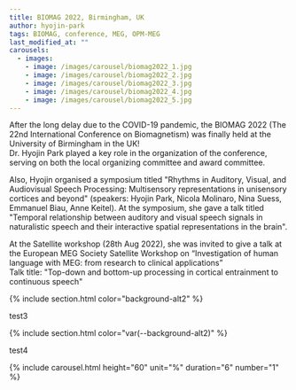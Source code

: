 ```yaml
---
title: BIOMAG 2022, Birmingham, UK
author: hyojin-park
tags: BIOMAG, conference, MEG, OPM-MEG
last_modified_at: ""
carousels:
  - images: 
    - image: /images/carousel/biomag2022_1.jpg
    - image: /images/carousel/biomag2022_2.jpg
    - image: /images/carousel/biomag2022_3.jpg
    - image: /images/carousel/biomag2022_4.jpg
    - image: /images/carousel/biomag2022_5.jpg
---
```


After the long delay due to the COVID-19 pandemic, the BIOMAG 2022 (The 22nd International Conference on Biomagnetism) was finally held at the University of Birmingham in the UK! <br>
Dr. Hyojin Park played a key role in the organization of the conference, serving on both the local organizing committee and award committee. 

Also, Hyojin organised a symposium titled "Rhythms in Auditory, Visual, and Audiovisual Speech Processing: Multisensory representations in unisensory cortices and beyond" (speakers: Hyojin Park, Nicola Molinaro, Nina Suess, Emmanuel Biau, Anne Keitel). At the symposium, she gave a talk titled "Temporal relationship between auditory and visual speech signals in naturalistic speech and their interactive spatial representations in the brain".

At the Satellite workshop (28th Aug 2022), she was invited to give a talk at the European MEG Society Satellite Workshop on “Investigation of human language with MEG: from research to clinical applications” <br>
Talk title: "Top-down and bottom-up processing in cortical entrainment to continuous speech"

{% include section.html color="background-alt2" %}

test3

{% include section.html color="var(--background-alt2)" %}

test4

{% include carousel.html height="60" unit="%" duration="6" number="1" %}
